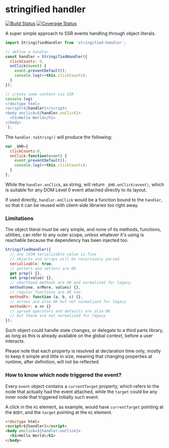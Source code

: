 # stringified handler

[![Build Status](https://travis-ci.com/WebReflection/stringified-handler.svg?branch=master)](https://travis-ci.com/WebReflection/stringified-handler) [![Coverage Status](https://coveralls.io/repos/github/WebReflection/stringified-handler/badge.svg?branch=master)](https://coveralls.io/github/WebReflection/stringified-handler?branch=master)

A super simple approach to SSR events handling through object literals.

```js
import StringifiedHandler from 'stringified-handler';

// define a handler
const handler = StringifiedHandler({
  clickCounts: 0,
  onClick(event) {
    event.preventDefault();
    console.log(++this.clickCounts);
  }
});

// create some content via SSR
console.log(`
<!doctype html>
<script>${handler}</script>
<body onclick=${handler.onClick}>
  <h1>Hello World</h1>
</body>
`);
```

The `handler.toString()` will produce the following:

```js
var _$H0={
  clickCounts:0,
  onClick:function(event) {
    event.preventDefault();
    console.log(++this.clickCounts);
  }
};
```

While the `handler.onClick`, as string, will return `_$H0.onClick(event)`, which is suitable for any DOM Level 0 event attached directly to its layout.

If used directly, `handler.onClick` would be a function bound to the `handler`, so that it can be reused with client-side libraries too right away.



### Limitations

The object literal must be very simple, and none of its methods, functions, utilities, can refer to any outer scope, *unless* whatever it's using is reachable because the dependency has been injected too.

```js
StringifiedHandler({
  // any JSON serializable value is fine
  // objects and arrays will be recursively parsed
  serializable: true,
  // getters and setters are OK
  get prop() {},
  set prop(value) {},
  // shorthand methods are OK and normalized for legacy
  method(one, orMore, values) {},
  // regular functions are OK too
  methodFn: function (a, b, c) {},
  // arrows are also OK but not normalized for legacy
  methodArr: e => {}
  // spread operators and defaults are also OK
  // but these are not normalized for legacy
});
```

Such object could handle state changes, or delegate to a third parts library, as long as this is already available on the global context, before a user interacts.

Please note that each property is resolved at declaration time only, mostly to keep it simple and little in size, meaning that changing properties at runtime, after definition, will not be reflected.



### How to know which node triggered the event?

Every `event` object contains a `currentTarget` property, which refers to the node that actually had the event attached, while the `target` could be any inner node that triggered initially such event.

A click in the `H1` element, as example, would have `currentTarget` pointing at the `BODY`, and the `target` pointing at the `H1` element.

```html
<!doctype html>
<script>${handler}</script>
<body onclick=${handler.onClick}>
  <h1>Hello World</h1>
</body>
```
